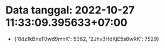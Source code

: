 # Data tanggal: 2022-10-27 11:33:09.395633+07:00

* {'8dz1kBneT0wd9mnK': 5362, '2Jhv3HdKjE5s8wRK': 7529}
